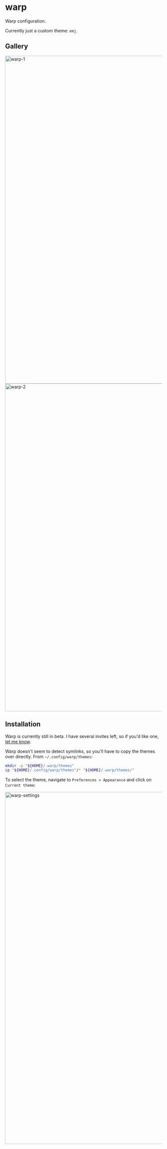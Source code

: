 # warp

Warp configuration.

Currently just a custom theme: `emj`.


## Gallery

<img width="1051" alt="warp-1" src="https://user-images.githubusercontent.com/19394509/154935938-d3b89030-00bc-4d09-b5b3-814459e165f8.png">

<img width="1051" alt="warp-2" src="https://user-images.githubusercontent.com/19394509/154935935-143e1584-e278-4e6a-a130-a1ca2d06946a.png">


## Installation

Warp is currently still in beta. I have several invites left, so if you'd like one, [let me know](https://ejonokuchi.com/about.html#contact).

Warp doesn't seem to detect symlinks, so you'll have to copy the themes over directly. From `~/.config/warp/themes`:

```bash
mkdir -p "${HOME}/.warp/themes"
cp "${HOME}/.config/warp/themes"/* "${HOME}/.warp/themes/"
```

To select the theme, navigate to `Preferences > Appearance` and click on `Current theme`:

<img width="1129" alt="warp-settings" src="https://user-images.githubusercontent.com/19394509/154935928-02b51662-4266-434a-b20d-ce5232650193.png">


